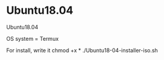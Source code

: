 # Ubuntu18.04
Ubuntu18.04

OS system = Termux

For install, write it
chmod +x *
./Ubuntu18-04-installer-iso.sh
